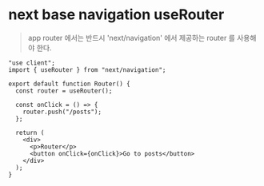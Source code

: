 # next base navigation useRouter

> app router 에서는 반드시 'next/navigation' 에서 제공하는 router 를 사용해야 한다.

```tsx
"use client";
import { useRouter } from "next/navigation";

export default function Router() {
  const router = useRouter();

  const onClick = () => {
    router.push("/posts");
  };

  return (
    <div>
      <p>Router</p>
      <button onClick={onClick}>Go to posts</button>
    </div>
  );
}
```
